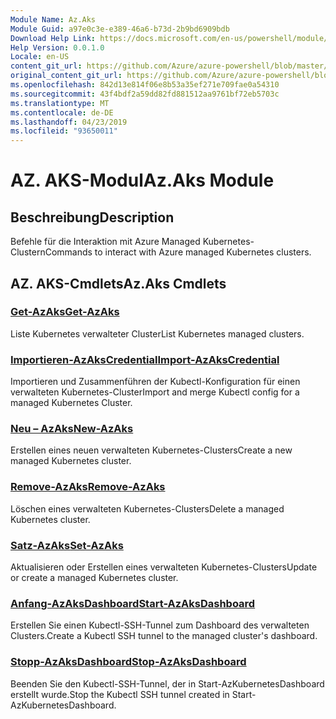 ```yaml
---
Module Name: Az.Aks
Module Guid: a97e0c3e-e389-46a6-b73d-2b9bd6909bdb
Download Help Link: https://docs.microsoft.com/en-us/powershell/module/az.aks
Help Version: 0.0.1.0
Locale: en-US
content_git_url: https://github.com/Azure/azure-powershell/blob/master/src/Aks/Aks/help/Az.Aks.md
original_content_git_url: https://github.com/Azure/azure-powershell/blob/master/src/Aks/Aks/help/Az.Aks.md
ms.openlocfilehash: 842d13e814f06e8b53a35ef271e709fae0a54310
ms.sourcegitcommit: 43f4bdf2a59dd82fd881512aa9761bf72eb5703c
ms.translationtype: MT
ms.contentlocale: de-DE
ms.lasthandoff: 04/23/2019
ms.locfileid: "93650011"
---
```

# <span data-ttu-id="c4435-101">AZ. AKS-Modul</span><span class="sxs-lookup"><span data-stu-id="c4435-101">Az.Aks Module</span></span>
## <span data-ttu-id="c4435-102">Beschreibung</span><span class="sxs-lookup"><span data-stu-id="c4435-102">Description</span></span>
<span data-ttu-id="c4435-103">Befehle für die Interaktion mit Azure Managed Kubernetes-Clustern</span><span class="sxs-lookup"><span data-stu-id="c4435-103">Commands to interact with Azure managed Kubernetes clusters.</span></span>

## <span data-ttu-id="c4435-104">AZ. AKS-Cmdlets</span><span class="sxs-lookup"><span data-stu-id="c4435-104">Az.Aks Cmdlets</span></span>
### [<span data-ttu-id="c4435-105">Get-AzAks</span><span class="sxs-lookup"><span data-stu-id="c4435-105">Get-AzAks</span></span>](Get-AzAks.md)
<span data-ttu-id="c4435-106">Liste Kubernetes verwalteter Cluster</span><span class="sxs-lookup"><span data-stu-id="c4435-106">List Kubernetes managed clusters.</span></span>

### [<span data-ttu-id="c4435-107">Importieren-AzAksCredential</span><span class="sxs-lookup"><span data-stu-id="c4435-107">Import-AzAksCredential</span></span>](Import-AzAksCredential.md)
<span data-ttu-id="c4435-108">Importieren und Zusammenführen der Kubectl-Konfiguration für einen verwalteten Kubernetes-Cluster</span><span class="sxs-lookup"><span data-stu-id="c4435-108">Import and merge Kubectl config for a managed Kubernetes Cluster.</span></span>

### [<span data-ttu-id="c4435-109">Neu – AzAks</span><span class="sxs-lookup"><span data-stu-id="c4435-109">New-AzAks</span></span>](New-AzAks.md)
<span data-ttu-id="c4435-110">Erstellen eines neuen verwalteten Kubernetes-Clusters</span><span class="sxs-lookup"><span data-stu-id="c4435-110">Create a new managed Kubernetes cluster.</span></span>

### [<span data-ttu-id="c4435-111">Remove-AzAks</span><span class="sxs-lookup"><span data-stu-id="c4435-111">Remove-AzAks</span></span>](Remove-AzAks.md)
<span data-ttu-id="c4435-112">Löschen eines verwalteten Kubernetes-Clusters</span><span class="sxs-lookup"><span data-stu-id="c4435-112">Delete a managed Kubernetes cluster.</span></span>

### [<span data-ttu-id="c4435-113">Satz-AzAks</span><span class="sxs-lookup"><span data-stu-id="c4435-113">Set-AzAks</span></span>](Set-AzAks.md)
<span data-ttu-id="c4435-114">Aktualisieren oder Erstellen eines verwalteten Kubernetes-Clusters</span><span class="sxs-lookup"><span data-stu-id="c4435-114">Update or create a managed Kubernetes cluster.</span></span>

### [<span data-ttu-id="c4435-115">Anfang-AzAksDashboard</span><span class="sxs-lookup"><span data-stu-id="c4435-115">Start-AzAksDashboard</span></span>](Start-AzAksDashboard.md)
<span data-ttu-id="c4435-116">Erstellen Sie einen Kubectl-SSH-Tunnel zum Dashboard des verwalteten Clusters.</span><span class="sxs-lookup"><span data-stu-id="c4435-116">Create a Kubectl SSH tunnel to the managed cluster's dashboard.</span></span>

### [<span data-ttu-id="c4435-117">Stopp-AzAksDashboard</span><span class="sxs-lookup"><span data-stu-id="c4435-117">Stop-AzAksDashboard</span></span>](Stop-AzAksDashboard.md)
<span data-ttu-id="c4435-118">Beenden Sie den Kubectl-SSH-Tunnel, der in Start-AzKubernetesDashboard erstellt wurde.</span><span class="sxs-lookup"><span data-stu-id="c4435-118">Stop the Kubectl SSH tunnel created in Start-AzKubernetesDashboard.</span></span>

